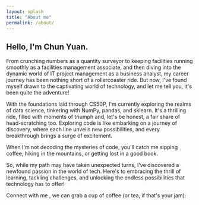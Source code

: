 ```yaml
---
layout: splash
title: "About me"
permalink: /about/
---
```



## Hello, I'm Chun Yuan. 
From crunching numbers as a quantity surveyor to keeping facilities running smoothly as a facilities management associate, and then diving into the dynamic world of IT project management as a business analyst, my career journey has been nothing short of a rollercoaster ride. But now, I've found myself drawn to the captivating world of technology, and let me tell you, it's been quite the adventure!

With the foundations laid through CS50P, I'm currently exploring the realms of data science, tinkering with NumPy, pandas, and sklearn. It's a thrilling ride, filled with moments of triumph and, let's be honest, a fair share of head-scratching too. Exploring code is like embarking on a journey of discovery, where each line unveils new possibilities, and every breakthrough brings a surge of excitement.

When I'm not decoding the mysteries of code, you'll catch me sipping coffee, hiking in the mountains, or getting lost in a good book.

So, while my path may have taken unexpected turns, I've discovered a newfound passion in the world of tech. Here's to embracing the thrill of learning, tackling challenges, and unlocking the endless possibilities that technology has to offer!

Connect with me , we can grab a cup of coffee (or tea, if that's your jam):


<a href="mailto:111099212+ChunYuanTsai@users.noreply.github.com" title="Email"><i class="fas fa-fw fa-envelope-square"></i></a>
<a href="https://www.linkedin.com/in/chun-yuan-tsai/" title="LinkedIn"><i class="fab fa-fw fa-linkedin-in"></i></a><a href="https://github.com/ChunYuanTsai/" title="GitHub"><i class="fab fa-fw fa-github"></i></a>
